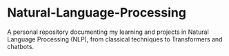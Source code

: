 # Natural-Language-Processing
A personal repository documenting my learning and projects in Natural Language Processing (NLP), from classical techniques to Transformers and chatbots.
